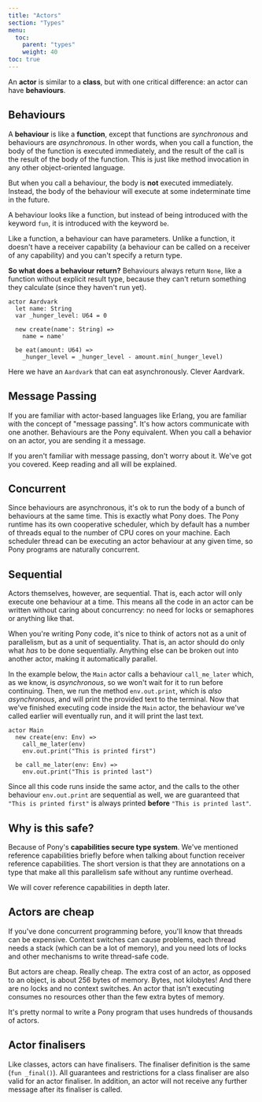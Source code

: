 ```yaml
---
title: "Actors"
section: "Types"
menu:
  toc:
    parent: "types"
    weight: 40
toc: true
---
```


An __actor__ is similar to a __class__, but with one critical difference: an actor can have __behaviours__.

## Behaviours

A __behaviour__ is like a __function__, except that functions are _synchronous_ and behaviours are _asynchronous_. In other words, when you call a function, the body of the function is executed immediately, and the result of the call is the result of the body of the function. This is just like method invocation in any other object-oriented language.

But when you call a behaviour, the body is __not__ executed immediately. Instead, the body of the behaviour will execute at some indeterminate time in the future.

A behaviour looks like a function, but instead of being introduced with the keyword `fun`, it is introduced with the keyword `be`.

Like a function, a behaviour can have parameters. Unlike a function, it doesn't have a receiver capability (a behaviour can be called on a receiver of any capability) and you can't specify a return type.

__So what does a behaviour return?__ Behaviours always return `None`, like a function without explicit result type, because they can't return something they calculate (since they haven't run yet).

```pony
actor Aardvark
  let name: String
  var _hunger_level: U64 = 0

  new create(name': String) =>
    name = name'

  be eat(amount: U64) =>
    _hunger_level = _hunger_level - amount.min(_hunger_level)
```

Here we have an `Aardvark` that can eat asynchronously. Clever Aardvark.

## Message Passing

If you are familiar with actor-based languages like Erlang, you are familiar with the concept of "message passing". It's how actors communicate with one another. Behaviours are the Pony equivalent. When you call a behavior on an actor, you are sending it a message. 

If you aren't familiar with message passing, don't worry about it. We've got you covered. Keep reading and all will be explained.

## Concurrent

Since behaviours are asynchronous, it's ok to run the body of a bunch of behaviours at the same time. This is exactly what Pony does. The Pony runtime has its own cooperative scheduler, which by default has a number of threads equal to the number of CPU cores on your machine. Each scheduler thread can be executing an actor behaviour at any given time, so Pony programs are naturally concurrent.

## Sequential

Actors themselves, however, are sequential. That is, each actor will only execute one behaviour at a time. This means all the code in an actor can be written without caring about concurrency: no need for locks or semaphores or anything like that.

When you're writing Pony code, it's nice to think of actors not as a unit of parallelism, but as a unit of sequentiality. That is, an actor should do only what _has_ to be done sequentially. Anything else can be broken out into another actor, making it automatically parallel.

In the example below, the `Main` actor calls a behaviour `call_me_later` which, as we know, is _asynchronous_, so we won't wait for it to run before continuing. Then, we run the method `env.out.print`, which is _also asynchronous_, and will print the provided text to the terminal. Now that we've finished executing code inside the `Main` actor, the behaviour we've called earlier will eventually run, and it will print the last text.

```pony
actor Main
  new create(env: Env) =>
    call_me_later(env)
    env.out.print("This is printed first")

  be call_me_later(env: Env) =>
    env.out.print("This is printed last")
```

Since all this code runs inside the same actor, and the calls to the other behaviour `env.out.print` are sequential as well, we are guaranteed that `"This is printed first"` is always printed __before__ `"This is printed last"`.

## Why is this safe?

Because of Pony's __capabilities secure type system__. We've mentioned reference capabilities briefly before when talking about function receiver reference capabilities. The short version is that they are annotations on a type that make all this parallelism safe without any runtime overhead.

We will cover reference capabilities in depth later.

## Actors are cheap

If you've done concurrent programming before, you'll know that threads can be expensive. Context switches can cause problems, each thread needs a stack (which can be a lot of memory), and you need lots of locks and other mechanisms to write thread-safe code.

But actors are cheap. Really cheap. The extra cost of an actor, as opposed to an object, is about 256 bytes of memory. Bytes, not kilobytes! And there are no locks and no context switches. An actor that isn't executing consumes no resources other than the few extra bytes of memory.

It's pretty normal to write a Pony program that uses hundreds of thousands of actors.

## Actor finalisers

Like classes, actors can have finalisers. The finaliser definition is the same (`fun _final()`). All guarantees and restrictions for a class finaliser are also valid for an actor finaliser. In addition, an actor will not receive any further message after its finaliser is called.
